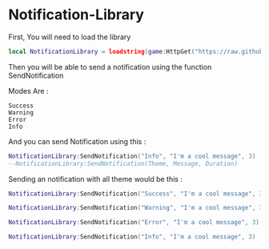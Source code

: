 # Notification-Library

First, You will need to load the library

```lua
local NotificationLibrary = loadstring(game:HttpGet("https://raw.githubusercontent.com/IceMinisterq/Notification-Library/Main/Library.lua"))()
```
Then you will be able to send a notification using the function SendNotification

Modes Are : 
```
Success
Warning
Error
Info
```
And you can send Notification using this :
```lua
NotificationLibrary:SendNotification("Info", "I'm a cool message", 3)
--NotificationLibrary:SendNotification(Theme, Message, Duration)
```
Sending an notification with all theme would be this :
```lua
NotificationLibrary:SendNotification("Success", "I'm a cool message", 3)

NotificationLibrary:SendNotification("Warning", "I'm a cool message", 3)

NotificationLibrary:SendNotification("Error", "I'm a cool message", 3)

NotificationLibrary:SendNotification("Info", "I'm a cool message", 3)
```

